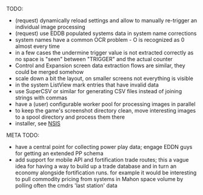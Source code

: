 TODO:

* (request) dynamically reload settings and allow to manually re-trigger an individual image processing
* (request) use EDDB populated systems data in system name corrections
* system names have a common OCR problem - O is recognized as 0 almost every time
* in a few cases the undermine trigger value is not extracted correctly as no space is "seen" between "TRIGGER" and the actual counter
* Control and Expansion screen data extraction flows are similar, they could be merged somehow
* scale down a bit the layout, on smaller screens not everything is visible
* in the system ListView mark entries that have invalid data
* use SuperCSV or similar for generating CSV files instead of joining strings with commas
* have a (user) configurable worker pool for processing images in parallel
* to keep the game's screenshot directory clean, move interesting images to a spool directory and process them there
* installer, see [NSIS](http://nsis.sourceforge.net/Java_Launcher_with_automatic_JRE_installation)

META TODO:

* have a central point for collecting power play data; engage EDDN guys for getting an extended PP schema
* add support for mobile API and fortification trade routes; this a vague idea for having a way to build up a trade database and in turn 
an economy alongside fortification runs. for example it would be interesting to pull commodity pricing from systems in Mahon space volume
by polling often the cmdrs 'last station' data 
